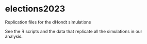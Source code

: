 # elections2023
Replication files for the dHondt simulations 

See the R scripts and the data that replicate all the simulations in our analysis. 
